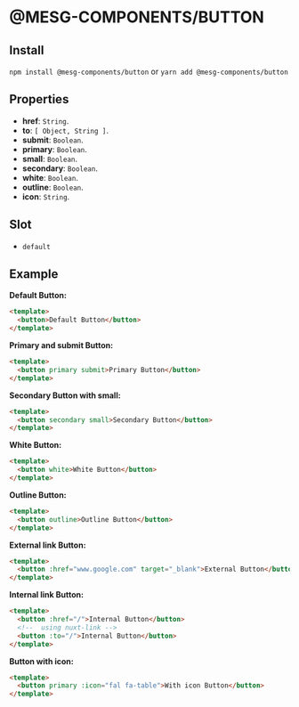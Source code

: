 # @MESG-COMPONENTS/BUTTON

## Install

`npm install @mesg-components/button` or `yarn add @mesg-components/button`

## Properties

- **href**: `String`.
- **to**: `[ Object, String ]`.
- **submit**: `Boolean`.
- **primary**: `Boolean`.
- **small**: `Boolean`.
- **secondary**: `Boolean`.
- **white**: `Boolean`.
- **outline**: `Boolean`.
- **icon**: `String`.

## Slot

- `default`

## Example

**Default Button:**

```html
<template>
  <button>Default Button</button>
</template>
```

**Primary and submit Button:**

```html
<template>
  <button primary submit>Primary Button</button>
</template>
```

**Secondary Button with small:**

```html
<template>
  <button secondary small>Secondary Button</button>
</template>
```

**White Button:**

```html
<template>
  <button white>White Button</button>
</template>
```

**Outline Button:**

```html
<template>
  <button outline>Outline Button</button>
</template>
```

**External link Button:**

```html
<template>
  <button :href="www.google.com" target="_blank">External Button</button>
</template>
```

**Internal link Button:**

```html
<template>
  <button :href="/">Internal Button</button>
  <!--  using nuxt-link -->
  <button :to="/">Internal Button</button>
</template>
```

**Button with icon:**

```html
<template>
  <button primary :icon="fal fa-table">With icon Button</button>
</template>
```
